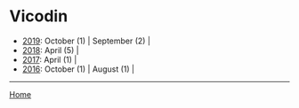 # Vicodin

  * [2019](./vicodin-2019.md): 
      October (1) | 
      September (2) | 
  * [2018](./vicodin-2018.md): 
      April (5) | 
  * [2017](./vicodin-2017.md): 
      April (1) | 
  * [2016](./vicodin-2016.md): 
      October (1) | 
      August (1) | 

----

[Home](../)
